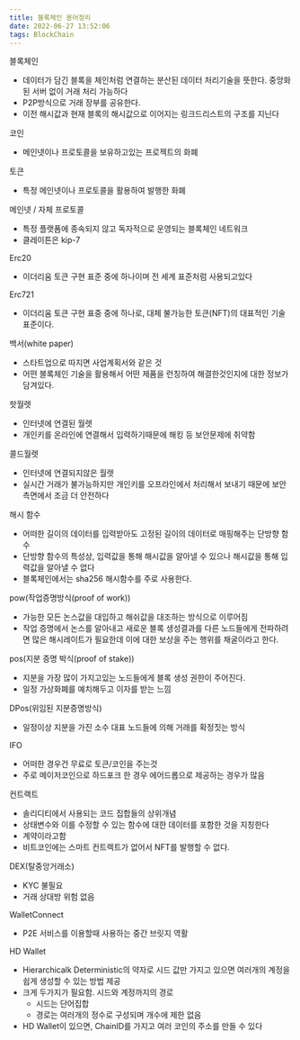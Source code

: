 ```yaml
---
title: 블록체인 용어정리
date: 2022-06-27 13:52:06
tags: BlockChain
---
```


블록체인

- 데이터가 담긴 블록을 체인처럼 연결하는 분산된 데이터 처리기술을 뜻한다.
중앙화된 서버 없이 거래 처리 가능하다
- P2P방식으로 거래 장부를 공유한다.
- 이전 해시값과 현재 블록의 해시값으로 이어지는 링크드리스트의 구조를 지닌다


코인
- 메인넷이나 프로토콜을 보유하고있는 프로젝트의 화폐

토큰
- 특정 메인넷이나 프로토콜을 활용하여 발행한 화폐

메인넷 / 자체 프로토콜
- 특정 플랫폼에 종속되지 않고 독자적으로 운영되는 블록체인 네트워크
- 클레이튼은 kip-7

Erc20
- 이더리움 토큰 구현 표준 중에 하나이며 전 세계 표준처럼 사용되고있다

Erc721
- 이더리움 토큰 구현 표중 중에 하나로, 대체 불가능한 토큰(NFT)의 대표적인 기술 표준이다.

백서(white paper)
- 스타트업으로 따지면 사업계획서와 같은 것
- 어떤 블록체인 기술을 활용해서 어떤 제품을 런칭하여 해결한것인지에 대한 정보가 담겨있다.

핫월렛
- 인터넷에 연결된 월렛
- 개인키를 온라인에 연결해서 입력하기때문에 해킹 등 보안문제에 취약함

콜드월렛
- 인터넷에 연결되지않은 월렛
- 실시간 거래가 불가능하지만 개인키를 오프라인에서 처리해서 보내기 때문에 보안측면에서 조금 더 안전하다

해시 함수
- 어떠한 길이의 데이터를 입력받아도 고정된 길이의 데이터로 매핑해주는 단방향 함수
- 단방향 함수의 특성상, 입력값을 통해 해시값을 알아낼 수 있으나 해시값을 통해 입력값을 알아낼 수 없다
- 블록체인에서는 sha256 해시함수를 주로 사용한다.

pow(작업증명방식(proof of work))
- 가능한 모든 논스값을 대입하고 해쉬값을 대조하는 방식으로 이루어짐
- 작업 증명에서 논스를 알아내고 새로운 블록 생성결과를 다른 노드들에게 전파하려면 많은 해시레이트가 필요한데 이에 대한 보상을 주는 행위를 채굴이라고 한다.

pos(지분 증명 박식(proof of stake))
-  지분을 가장 많이 가지고있는 노드들에게 블록 생성 권한이 주어진다.
- 일정 가상화폐를 예치해두고 이자를 받는 느낌

DPos(위임된 지분증명방식)
- 일정이상 지분을 가진 소수 대표 노드들에 의해 거래를 확정짓는 방식

IFO
- 어떠한 경우건 무료로 토큰/코인을 주는것
- 주로 메이저코인으로 하드포크 한 경우 에어드롭으로 제공하는 경우가 많음

컨트랙트
- 솔리디티에서 사용되는 코드 집합들의 상위개념
- 상태변수와 이를 수정할 수 있는 함수에 대한 데이터를 포함한 것을 지칭한다
- 계약이라고함
- 비트코인에는 스마트 컨트렉트가 없어서 NFT를 발행할 수 없다.

DEX(탈중앙거래소)
- KYC 불필요
- 거래 상대방 위험 없음


WalletConnect
- P2E 서비스를 이용할때 사용하는 중간 브릿지 역활

HD Wallet
- Hierarchicalk Deterministic의 약자로 시드 값만 가지고 있으면 여러개의 계정을 쉽게 생성할 수 있는 방법 제공
- 크게 두가지가 필요함. 시드와 계정까지의 경로
    - 시드는 단어집합
    - 경로는 여러개의 정수로 구성되며 개수에 제한 없음
- HD Wallet이 있으면, ChainID를 가지고 여러 코인의 주소를 만들 수 있다